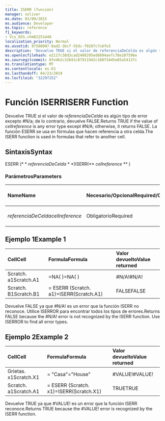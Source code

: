 ```yaml
---
title: ISERR (función)
manager: soliver
ms.date: 03/09/2015
ms.audience: Developer
ms.topic: reference
f1_keywords:
- Vis_DSS.chm82251448
localization_priority: Normal
ms.assetid: 87508007-8ad2-3bcf-55dc-f0207c7c6fe3
description: 'Devuelve TRUE si el valor de referenciaDeCelda es algún tipo de error excepto #N/A; de lo contrario, devuelve FALSE. La función ESERR se usa en fórmulas que hacen referencia a otra celda.'
ms.openlocfilehash: e2117c38d3cad2408295ed6894aefc78e107596e
ms.sourcegitcommit: 8fe462c32b91c87911942c188f3445e85a54137c
ms.translationtype: MT
ms.contentlocale: es-ES
ms.lasthandoff: 04/23/2019
ms.locfileid: "32297252"
---
```

# <a name="iserr-function"></a><span data-ttu-id="2e34f-104">Función ISERR</span><span class="sxs-lookup"><span data-stu-id="2e34f-104">ISERR Function</span></span>

<span data-ttu-id="2e34f-105">Devuelve TRUE si el valor de _referenciaDeCelda_ es algún tipo de error excepto #N/a; de lo contrario, devuelve FALSE.</span><span class="sxs-lookup"><span data-stu-id="2e34f-105">Returns TRUE if the value of  _cellreference_ is any error type except #N/A; otherwise, it returns FALSE.</span></span> <span data-ttu-id="2e34f-106">La función ESERR se usa en fórmulas que hacen referencia a otra celda.</span><span class="sxs-lookup"><span data-stu-id="2e34f-106">The ISERR function is used in formulas that refer to another cell.</span></span> 
  
## <a name="syntax"></a><span data-ttu-id="2e34f-107">Sintaxis</span><span class="sxs-lookup"><span data-stu-id="2e34f-107">Syntax</span></span>

<span data-ttu-id="2e34f-108">ESERR (\* \* *referenciaDeCelda* \* \*)</span><span class="sxs-lookup"><span data-stu-id="2e34f-108">ISERR(\*\* *cellreference* \*\* )</span></span> 
  
### <a name="parameters"></a><span data-ttu-id="2e34f-109">Parámetros</span><span class="sxs-lookup"><span data-stu-id="2e34f-109">Parameters</span></span>

|<span data-ttu-id="2e34f-110">**Name**</span><span class="sxs-lookup"><span data-stu-id="2e34f-110">**Name**</span></span>|<span data-ttu-id="2e34f-111">**Necesario/Opcional**</span><span class="sxs-lookup"><span data-stu-id="2e34f-111">**Required/Optional**</span></span>|<span data-ttu-id="2e34f-112">**Tipo de datos**</span><span class="sxs-lookup"><span data-stu-id="2e34f-112">**Data Type**</span></span>|<span data-ttu-id="2e34f-113">**Descripción**</span><span class="sxs-lookup"><span data-stu-id="2e34f-113">**Description**</span></span>|
|:-----|:-----|:-----|:-----|
| <span data-ttu-id="2e34f-114">_referenciaDeCelda_</span><span class="sxs-lookup"><span data-stu-id="2e34f-114">_cellreference_</span></span> <br/> |<span data-ttu-id="2e34f-115">Obligatorio</span><span class="sxs-lookup"><span data-stu-id="2e34f-115">Required</span></span>  <br/> |<span data-ttu-id="2e34f-116">**String**</span><span class="sxs-lookup"><span data-stu-id="2e34f-116">**String**</span></span> <br/> |<span data-ttu-id="2e34f-117">Referencia a una celda.</span><span class="sxs-lookup"><span data-stu-id="2e34f-117">Reference to a cell.</span></span>  <br/> |
   
## <a name="example-1"></a><span data-ttu-id="2e34f-118">Ejemplo 1</span><span class="sxs-lookup"><span data-stu-id="2e34f-118">Example 1</span></span>

|<span data-ttu-id="2e34f-119">**Cell**</span><span class="sxs-lookup"><span data-stu-id="2e34f-119">**Cell**</span></span>|<span data-ttu-id="2e34f-120">**Formula**</span><span class="sxs-lookup"><span data-stu-id="2e34f-120">**Formula**</span></span>|<span data-ttu-id="2e34f-121">**Valor devuelto**</span><span class="sxs-lookup"><span data-stu-id="2e34f-121">**Value returned**</span></span>|
|:-----|:-----|:-----|
|<span data-ttu-id="2e34f-122">Scratch. a1</span><span class="sxs-lookup"><span data-stu-id="2e34f-122">Scratch.A1</span></span>  <br/> |<span data-ttu-id="2e34f-123">=NA( )</span><span class="sxs-lookup"><span data-stu-id="2e34f-123">=NA( )</span></span>  <br/> |<span data-ttu-id="2e34f-124">#N/A!</span><span class="sxs-lookup"><span data-stu-id="2e34f-124">#N/A!</span></span>  <br/> |
|<span data-ttu-id="2e34f-125">Scratch. B1</span><span class="sxs-lookup"><span data-stu-id="2e34f-125">Scratch.B1</span></span>  <br/> |<span data-ttu-id="2e34f-126">= ESERR (Scratch. a1)</span><span class="sxs-lookup"><span data-stu-id="2e34f-126">=ISERR(Scratch.A1)</span></span>  <br/> |<span data-ttu-id="2e34f-127">FALSE</span><span class="sxs-lookup"><span data-stu-id="2e34f-127">FALSE</span></span>  <br/> |
   
<span data-ttu-id="2e34f-p103">Devuelve FALSE ya que #N/A! es un error que la función ISERR no reconoce. Utilice ISERROR para encontrar todos los tipos de errores.</span><span class="sxs-lookup"><span data-stu-id="2e34f-p103">Returns FALSE because the #N/A! error is not recognized by the ISERR function. Use ISERROR to find all error types.</span></span>
  
## <a name="example-2"></a><span data-ttu-id="2e34f-131">Ejemplo 2</span><span class="sxs-lookup"><span data-stu-id="2e34f-131">Example 2</span></span>

|<span data-ttu-id="2e34f-132">**Cell**</span><span class="sxs-lookup"><span data-stu-id="2e34f-132">**Cell**</span></span>|<span data-ttu-id="2e34f-133">**Formula**</span><span class="sxs-lookup"><span data-stu-id="2e34f-133">**Formula**</span></span>|<span data-ttu-id="2e34f-134">**Valor devuelto**</span><span class="sxs-lookup"><span data-stu-id="2e34f-134">**Value returned**</span></span>|
|:-----|:-----|:-----|
|<span data-ttu-id="2e34f-135">Grietas. x1</span><span class="sxs-lookup"><span data-stu-id="2e34f-135">Scratch.X1</span></span>  <br/> |<span data-ttu-id="2e34f-136">= "Casa"</span><span class="sxs-lookup"><span data-stu-id="2e34f-136">="House"</span></span>  <br/> |<span data-ttu-id="2e34f-137">#VALUE!</span><span class="sxs-lookup"><span data-stu-id="2e34f-137">#VALUE!</span></span>  <br/> |
|<span data-ttu-id="2e34f-138">Scratch. a1</span><span class="sxs-lookup"><span data-stu-id="2e34f-138">Scratch.A1</span></span>  <br/> |<span data-ttu-id="2e34f-139">= ESERR (Scratch. x1)</span><span class="sxs-lookup"><span data-stu-id="2e34f-139">=ISERR(Scratch.X1)</span></span>  <br/> |<span data-ttu-id="2e34f-140">TRUE</span><span class="sxs-lookup"><span data-stu-id="2e34f-140">TRUE</span></span>  <br/> |
   
<span data-ttu-id="2e34f-p104">Devuelve TRUE ya que #VALUE! es un error que la función ISERR reconoce.</span><span class="sxs-lookup"><span data-stu-id="2e34f-p104">Returns TRUE because the #VALUE! error is recognized by the ISERR function.</span></span>
  

